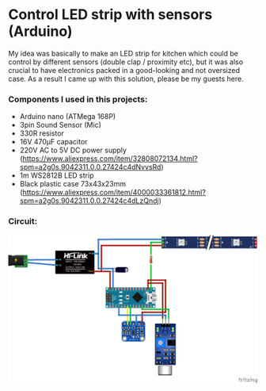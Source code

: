 Control LED strip with sensors (Arduino)
========================================

My idea was basically to make an LED strip for kitchen which could be control by different sensors (double clap / proximity etc), but it was also crucial to have electronics packed in a good-looking and not oversized case. As a result I came up with this solution, please be my guests here.

### Components I used in this projects:
* Arduino nano (ATMega 168P)
* 3pin Sound Sensor (Mic) 
* 330R resistor
* 16V 470µF capacitor
* 220V AC to 5V DC power supply (https://www.aliexpress.com/item/32808072134.html?spm=a2g0s.9042311.0.0.27424c4dNvvsRd)
* 1m WS2812B LED strip 
* Black plastic case 73x43x23mm (https://www.aliexpress.com/item/4000033361812.html?spm=a2g0s.9042311.0.0.27424c4dLzQndj)

### Circuit:
![Circuit](/img/LED_strip_w_sensors.png) 